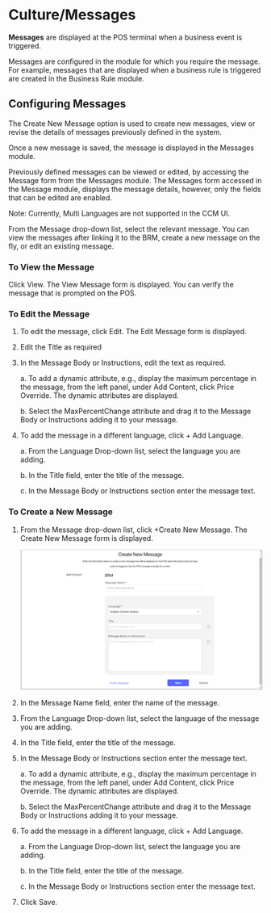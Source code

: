# Culture/Messages

**Messages** are displayed at the POS terminal when a business event is triggered.  

Messages are configured in the module for which you require the message.  For example, messages that are displayed when a business rule is triggered are created in the Business Rule module.

## Configuring Messages

The Create New Message option is used to create new messages, view or revise the details of messages previously defined in the system.

Once a new message is saved, the message is displayed in the Messages module.

Previously defined messages can be viewed or edited, by accessing the Message form from the Messages module. The Messages form accessed in the Message module, displays the message details, however, only the fields that can be edited are enabled.

Note: Currently, Multi Languages are not supported in the CCM UI.

From the Message drop-down list, select the relevant message. 
You can view the messages after linking it to the BRM, create a new message on the fly, or edit an existing message.

### To View the Message

Click View. The View Message form is displayed. You can verify the message that is prompted on the POS.

### To Edit the Message

1. To edit the message, click Edit. The Edit Message form is displayed.
2. Edit the Title as required
3. In the Message Body or Instructions, edit the text as required.

    a. To add a dynamic attribute, e.g., display the maximum percentage in the message, from the left panel, under Add Content, click Price Override. The dynamic attributes are displayed.

    b. Select the MaxPercentChange attribute and drag it to the Message Body or Instructions adding it to your message.

4. To add the message in a different language, click + Add Language.  

    a. From the Language Drop-down list, select the language you are adding.

    b. In the Title field, enter the title of the message.

    c. In the Message Body or Instructions section enter the message text.  

### To Create a New Message

1. From the Message drop-down list, click +Create New Message. The Create New Message form is displayed.

    ![Create New Message Screen](/Images/createnewmessagescreen.png)

2. In the Message Name field, enter the name of the message.
3. From the Language Drop-down list, select the language of the message you are adding.
4. In the Title field, enter the title of the message.
5. In the Message Body or Instructions section enter the message text.

    a. To add a dynamic attribute, e.g., display the maximum percentage in the message, from the left panel, under Add Content, click Price Override. The dynamic attributes are displayed.

    b. Select the MaxPercentChange attribute and drag it to the Message Body or Instructions adding it to your message.

6. To add the message in a different language, click + Add Language.

    a. From the Language Drop-down list, select the language you are adding.

    b. In the Title field, enter the title of the message.

    c. In the Message Body or Instructions section enter the message text.

7. Click Save.